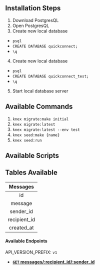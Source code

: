 ## Installation Steps
1. Download PostgresQL
2. Open PostgresQL
3. Create new local database
  - `psql`
  - `CREATE DATABASE quickconnect;`
  - `\q`
4. Create new local database
  - `psql`
  - `CREATE DATABASE quickconnect_test;`
  - `\q`
5. Start local database server


## Available Commands
1. `knex migrate:make initial`
2. `knex migrate:latest`
3. `knex migrate:latest --env test`
4. `knex seed:make {name}`
5. `knex seed:run`

## Available Scripts


## Tables Available
| **Messages**        |
| :------------------:|
| id                  |
| message             |
| sender_id           |
| recipient_id        |
| created_at          |

#### Available Endpoints
API_VERSION_PREFIX: `v1`

- **[`GET` messages/:recipient_id/:sender_id](https://github.com/davidbecker6081/quickconnect/blob/master/endpoint_documentation/GET_messages.md)**
